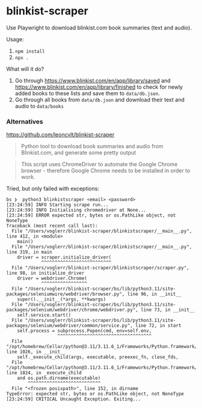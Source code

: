 # blinkist-scraper

Use Playwright to download blinkist.com book summaries (text and audio).

Usage:
1. `npm install`
2. `npx .`

What will it do?
1. Go through https://www.blinkist.com/en/app/library/saved and https://www.blinkist.com/en/app/library/finished
to check for newly added books to these lists and save them to `data/db.json`.
2. Go through all books from `data/db.json` and download their text and audio to `data/books`


### Alternatives

https://github.com/leoncvlt/blinkist-scraper

> Python tool to download book summaries and audio from Blinkist.com, and generate some pretty output

> This script uses ChromeDriver to automate the Google Chrome browser - therefore Google Chrome needs to be installed in order to work.

Tried, but only failed with exceptions:

```
bs ❯  python3 blinkistscraper <email> <password>
[23:24:59] INFO Starting scrape run...
[23:24:59] INFO Initialising chromedriver at None...
[23:24:59] ERROR expected str, bytes or os.PathLike object, not NoneType
Traceback (most recent call last):
  File "/Users/voglerr/blinkist-scraper/blinkistscraper/__main__.py", line 412, in <module>
    main()
  File "/Users/voglerr/blinkist-scraper/blinkistscraper/__main__.py", line 319, in main
    driver = scraper.initialize_driver(
             ^^^^^^^^^^^^^^^^^^^^^^^^^^
  File "/Users/voglerr/blinkist-scraper/blinkistscraper/scraper.py", line 98, in initialize_driver
    driver = webdriver.Chrome(
             ^^^^^^^^^^^^^^^^^
  File "/Users/voglerr/blinkist-scraper/bs/lib/python3.11/site-packages/seleniumwire/webdriver/browser.py", line 96, in __init__
    super().__init__(*args, **kwargs)
  File "/Users/voglerr/blinkist-scraper/bs/lib/python3.11/site-packages/selenium/webdriver/chrome/webdriver.py", line 73, in __init__
    self.service.start()
  File "/Users/voglerr/blinkist-scraper/bs/lib/python3.11/site-packages/selenium/webdriver/common/service.py", line 72, in start
    self.process = subprocess.Popen(cmd, env=self.env,
                   ^^^^^^^^^^^^^^^^^^^^^^^^^^^^^^^^^^^
  File "/opt/homebrew/Cellar/python@3.11/3.11.6_1/Frameworks/Python.framework/Versions/3.11/lib/python3.11/subprocess.py", line 1026, in __init__
    self._execute_child(args, executable, preexec_fn, close_fds,
  File "/opt/homebrew/Cellar/python@3.11/3.11.6_1/Frameworks/Python.framework/Versions/3.11/lib/python3.11/subprocess.py", line 1824, in _execute_child
    and os.path.dirname(executable)
        ^^^^^^^^^^^^^^^^^^^^^^^^^^^
  File "<frozen posixpath>", line 152, in dirname
TypeError: expected str, bytes or os.PathLike object, not NoneType
[23:24:59] CRITICAL Uncaught Exception. Exiting...
```
